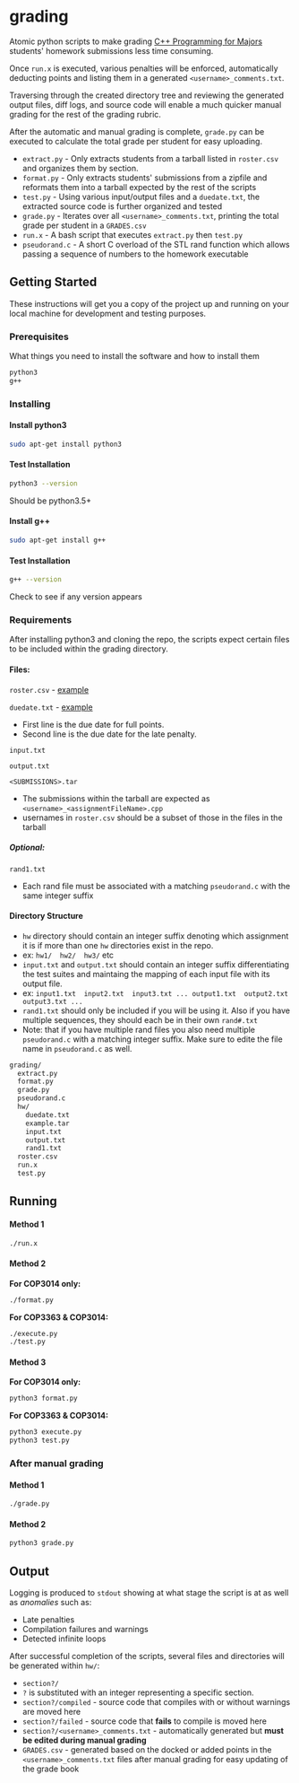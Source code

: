 # grading

Atomic python scripts to make grading [C++ Programming for Majors] students' homework submissions less time consuming.

Once `run.x` is executed, various penalties will be enforced, automatically deducting points and listing them in a generated `<username>_comments.txt`.

Traversing through the created directory tree and reviewing the generated output files, diff logs, and source code will enable a much quicker manual grading for the rest of the grading rubric.

After the automatic and manual grading is complete, `grade.py` can be executed to calculate the total grade per student for easy uploading.

* `extract.py` - Only extracts students from a tarball listed in `roster.csv` and organizes them by section.
* `format.py` - Only extracts students' submissions from a zipfile and reformats them into a tarball expected by the rest of the scripts
* `test.py` - Using various input/output files and a `duedate.txt`, the extracted source code is further organized and tested
* `grade.py` - Iterates over all `<username>_comments.txt`, printing the total grade per student in a `GRADES.csv`
* `run.x` - A bash script that executes `extract.py` then `test.py`
* `pseudorand.c` - A short C overload of the STL rand function which allows passing a sequence of numbers to the homework executable

[C++ Programming for Majors]: http://www.cs.fsu.edu/~vastola/cop3363/

## Getting Started

These instructions will get you a copy of the project up and running on your local machine for development and testing purposes.

### Prerequisites

What things you need to install the software and how to install them

```sh
python3
g++
```

### Installing

#### Install python3

```sh
sudo apt-get install python3
```

#### Test Installation

```sh
python3 --version
```

Should be python3.5+

#### Install g++

```sh
sudo apt-get install g++
```

#### Test Installation

```sh
g++ --version
```

Check to see if any version appears


### Requirements

After installing python3 and cloning the repo, the scripts expect certain files to be included within the grading directory.

#### Files:

`roster.csv` - [example][1]

`duedate.txt` - [example][2]

* First line is the due date for full points.
* Second line is the due date for the late penalty.

`input.txt`

`output.txt`

`<SUBMISSIONS>.tar`

* The submissions within the tarball are expected as `<username>_<assignmentFileName>.cpp`
 * usernames in `roster.csv` should be a subset of those in the files in the tarball

##### Optional:
`rand1.txt`

* Each rand file must be associated with a matching `pseudorand.c` with the same integer suffix


[1]: .roster.csv.example
[2]: .duedate.txt.example

#### Directory Structure

* `hw` directory should contain an integer suffix denoting which assignment it is if more than one `hw` directories exist in the repo.
 * ex: `hw1/  hw2/  hw3/` etc
* `input.txt` and `output.txt` should contain an integer suffix differentiating the test suites and maintaing the mapping of each input file with its output file.
 * ex: `input1.txt  input2.txt  input3.txt ... output1.txt  output2.txt  output3.txt ...`
* `rand1.txt` should only be included if you will be using it. Also if you have multiple sequences, they should each be in their own `rand#.txt`
 * Note: that if you have multiple rand files you also need multiple `pseudorand.c` with a matching integer suffix. Make sure to edite the file name in `pseudorand.c` as well.
```sh
grading/
  extract.py
  format.py
  grade.py
  pseudorand.c
  hw/
    duedate.txt
    example.tar
    input.txt
    output.txt
    rand1.txt
  roster.csv
  run.x
  test.py
```


## Running

#### Method 1

```sh
./run.x
```

#### Method 2

**For COP3014 only:**

```sh
./format.py
```

**For COP3363 & COP3014:**

```sh
./execute.py
./test.py
```

#### Method 3

**For COP3014 only:**

```sh
python3 format.py
```

**For COP3363 & COP3014:**
```python
python3 execute.py
python3 test.py
```

### After manual grading

#### Method 1

```sh
./grade.py
```

#### Method 2

```python
python3 grade.py
```

## Output

Logging is produced to `stdout` showing at what stage the script is at as well as _anomalies_ such as:

* Late penalties
* Compilation failures and warnings
* Detected infinite loops

After successful completion of the scripts, several files and directories will be generated within `hw/`:

* `section?/`
 * `?` is substituted with an integer representing a specific section.
* `section?/compiled` - source code that compiles with or without warnings are moved here
* `section?/failed` - source code that **fails** to compile is moved here
* `section?/<username>_comments.txt` - automatically generated but **must be edited during manual grading**
* `GRADES.csv` - generated based on the docked or added points in the `<username>_comments.txt` files after manual grading  for easy updating of the grade book
